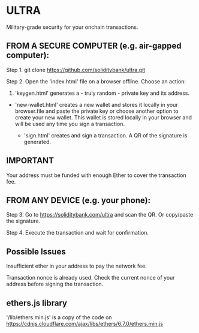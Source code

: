 # ULTRA
Military-grade security for your onchain transactions.

## FROM A SECURE COMPUTER (e.g. air-gapped computer):
Step 1. git clone https://github.com/soliditybank/ultra.git

Step 2. Open the 'index.html' file on a browser offline. Choose an action:

1. 'keygen.html' generates a - truly random - private key and its address.

  - 'new-wallet.html' creates a new wallet and stores it locally in your browser.file and paste the private key or choose another option to create your new wallet. This wallet is stored locally in your browser and will be used any time you sign a transaction.

    - 'sign.html' creates and sign a transaction. A QR of the signature is generated.

## IMPORTANT
Your address must be funded with enough Ether to cover the transaction fee.

## FROM ANY DEVICE (e.g. your phone):
Step 3. Go to https://soliditybank.com/ultra and scan the QR. Or copy/paste the signature.

Step 4. Execute the transaction and wait for confirmation.

## Possible Issues
Insufficient ether in your address to pay the network fee.

Transaction nonce is already used. Check the current nonce of your address before signing the transaction.

## ethers.js library
'/lib/ethers.min.js' is a copy of the code on https://cdnjs.cloudflare.com/ajax/libs/ethers/6.7.0/ethers.min.js
